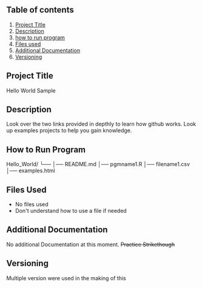 ## ****Table of contents****
1. [Project Title](#Project-title)
2. [Description](#Description)
3. [how to run program](#How-to-run-Program)
4. [Files used](#Files-Used)
5. [Additional Documentation](#Additional-Documentation)
6. [Versioning](#versioning)
## Project Title
Hello World Sample
## Description
Look over the two links provided in depthly to learn how github works. Look up examples projects to help you gain knowledge.
## How to Run Program
Hello_World/
└── 
    │── README.md
    │── pgmname1.R
    │── filename1.csv
    │── examples.html
## Files Used
- No files used
- Don't understand how to use a file if needed

## Additional Documentation
No additional Documentation at this moment.  ~~Practice Strikethough~~
## Versioning
Multiple version were used in the making of this
